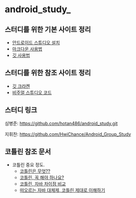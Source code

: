 # android_study_

## 스터디를 위한 기본 사이트 정리

- [안드로이드 스튜디오 설치](https://developer.android.com/studio/install?hl=ko)
- [마크다운 사용법](https://gist.github.com/ihoneymon/652be052a0727ad59601)
- [깃 사용법](https://git-scm.com/book/ko/v2/%EC%8B%9C%EC%9E%91%ED%95%98%EA%B8%B0-%EB%B2%84%EC%A0%84-%EA%B4%80%EB%A6%AC%EB%9E%80%3F)

## 스터디를 위한 참조 사이트 정리

- [깃 크라켄](https://www.gitkraken.com/) 
- [비주얼 스튜디오 코드](https://code.visualstudio.com/)

## 스터디 링크 

심병준: https://github.com/hotan486/android_study.git

지휘찬: https://github.com/HwiChance/Android_Group_Study

## 코틀린 참조 문서 

- 코틀린 중요 정도.
  - [코틀린은 무엇??](https://velog.io/@hyejineeee/-%EC%BD%94%ED%8B%80%EB%A6%B0-kotlin-%EC%9D%80-%EB%AC%B4%EC%97%87)
  - [코틀린, 꼭 해야 하나요?](https://gun0912.tistory.com/81)
  - [코틀린, 자바 차이점 비교](https://dev-imaec.tistory.com/m/36?category=723791)
  - [떠오르는 자바 대체제, 코틀린 제대로 이해하기](http://www.itworld.co.kr/print/107046)
